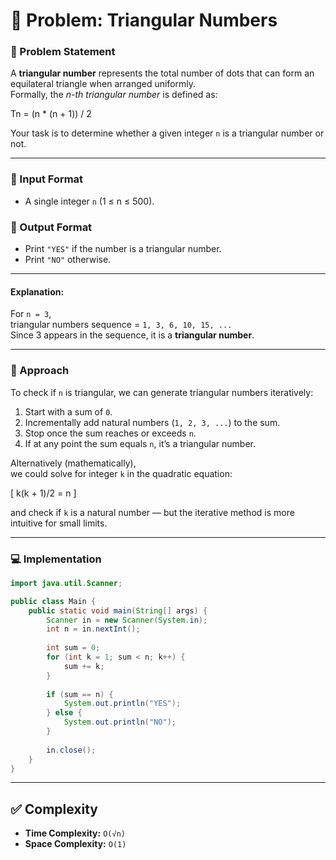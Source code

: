 # 🧮 Problem: Triangular Numbers

### 📘 Problem Statement
A **triangular number** represents the total number of dots that can form an equilateral triangle when arranged uniformly.  
Formally, the *n-th triangular number* is defined as:

Tn = (n * (n + 1)) / 2

Your task is to determine whether a given integer `n` is a triangular number or not.

---

### 🧩 Input Format
- A single integer `n` (1 ≤ n ≤ 500).

### 🧾 Output Format
- Print `"YES"` if the number is a triangular number.
- Print `"NO"` otherwise.

---
#### Explanation:
For `n = 3`,  
triangular numbers sequence = `1, 3, 6, 10, 15, ...`  
Since 3 appears in the sequence, it is a **triangular number**.

---

### 🧠 Approach
To check if `n` is triangular, we can generate triangular numbers iteratively:
1. Start with a sum of `0`.
2. Incrementally add natural numbers (`1, 2, 3, ...`) to the sum.
3. Stop once the sum reaches or exceeds `n`.
4. If at any point the sum equals `n`, it’s a triangular number.

Alternatively (mathematically),  
we could solve for integer `k` in the quadratic equation:

\[
k(k + 1)/2 = n
\]

and check if `k` is a natural number — but the iterative method is more intuitive for small limits.

---

### 💻 Implementation

```java
import java.util.Scanner;

public class Main {
    public static void main(String[] args) {
        Scanner in = new Scanner(System.in);
        int n = in.nextInt();
        
        int sum = 0;
        for (int k = 1; sum < n; k++) {
            sum += k;
        }
        
        if (sum == n) {
            System.out.println("YES");
        } else {
            System.out.println("NO");
        }
        
        in.close();
    }
}
```
---
## ✅ Complexity
- **Time Complexity:** `O(√n)`
- **Space Complexity:** `O(1)`
